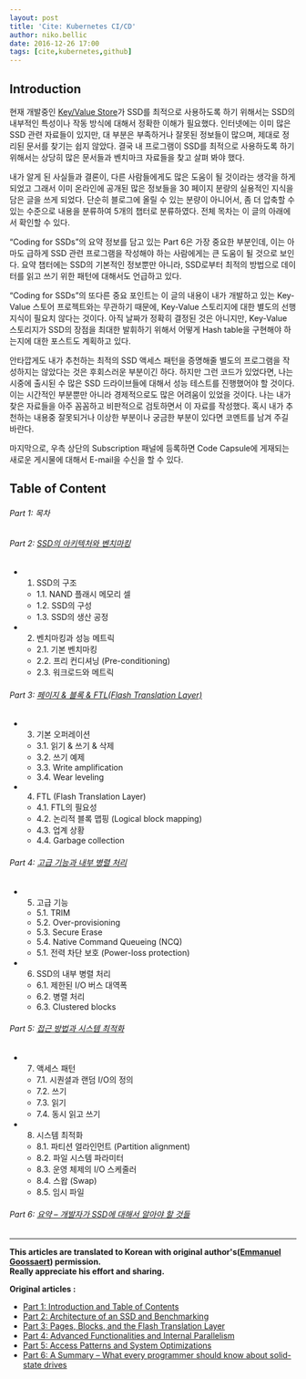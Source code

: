 ```yaml
---
layout: post
title: 'Cite: Kubernetes CI/CD'
author: niko.bellic
date: 2016-12-26 17:00
tags: [cite,kubernetes,github]
---
```


## Introduction

현재 개발중인 [Key/Value Store](http://codecapsule.com/2012/11/07/ikvs-implementing-a-key-value-store-table-of-contents/)가
SSD를 최적으로 사용하도록 하기 위해서는 SSD의 내부적인 특성이나 작동 방식에 대해서 정확한 이해가 필요했다.
인터넷에는 이미 많은 SSD 관련 자료들이 있지만, 대 부분은 부족하거나 잘못된 정보들이 많으며, 제대로 정리된 문서를 찾기는 쉽지 않았다.
결국 내 프로그램이 SSD를 최적으로 사용하도록 하기 위해서는 상당히 많은 문서들과 벤치마크 자료들을 찾고 살펴 봐야 했다.

내가 알게 된 사실들과 결론이, 다른 사람들에게도 많은 도움이 될 것이라는 생각을 하게 되었고 그래서 이미 온라인에 공개된 많은 정보들을 30 페이지 분량의 실용적인 지식을 담은 글을 쓰게 되었다.
단순히 블로그에 올릴 수 있는 분량이 아니어서, 좀 더 압축할 수 있는 수준으로 내용을 분류하여 5개의 챕터로 분류하였다.
전체 목차는 이 글의 아래에서 확인할 수 있다.

“Coding for SSDs”의 요약 정보를 담고 있는 Part 6은 가장 중요한 부분인데,
이는 아마도 급하게 SSD 관련 프로그램을 작성해야 하는 사람에게는 큰 도움이 될 것으로 보인다.
요약 챕터에는 SSD의 기본적인 정보뿐만 아니라, SSD로부터 최적의 방법으로 데이터를 읽고 쓰기 위한 패턴에 대해서도 언급하고 있다.

“Coding for SSDs”의 또다른 중요 포인트는 이 글의 내용이 내가 개발하고 있는 Key-Value 스토어 프로젝트와는 무관하기 때문에,
Key-Value 스토리지에 대한 별도의 선행 지식이 필요치 않다는 것이다.
아직 날짜가 정확히 결정된 것은 아니지만,
Key-Value 스토리지가 SSD의 장점을 최대한 발휘하기 위해서 어떻게 Hash table을 구현해야 하는지에 대한 포스트도 계획하고 있다.

안타깝게도 내가 추천하는 최적의 SSD 액세스 패턴을 증명해줄 별도의 프로그램을 작성하지는 않았다는 것은 후회스러운 부분이긴 하다.
하지만 그런 코드가 있었다면, 나는 시중에 출시된 수 많은 SSD 드라이브들에 대해서 성능 테스트를 진행했어야 할 것이다.
이는 시간적인 부분뿐만 아니라 경제적으로도 많은 어려움이 있었을 것이다. 나는 내가 찾은 자료들을 아주 꼼꼼하고 비판적으로 검토하면서 이 자료를 작성했다. 혹시 내가 추천하는 내용중 잘못되거나 이상한 부분이나 궁금한 부분이 있다면 코멘트를 남겨 주길 바란다.

마지막으로, 우측 상단의 Subscription 패널에 등록하면 Code Capsule에 게재되는 새로운 게시물에 대해서 E-mail을 수신을 할 수 있다.


## Table of Content

###### Part 1: 목차

###### Part 2: [SSD의 아키텍처와 벤치마킹](/2016/07/14/coding-for-ssd-part-2/)

* 1. SSD의 구조
    * 1.1. NAND 플래시 메모리 셀
    * 1.2. SSD의 구성
    * 1.3. SSD의 생산 공정
* 2. 벤치마킹과 성능 메트릭
    * 2.1. 기본 벤치마킹
    * 2.2. 프리 컨디셔닝 (Pre-conditioning)
    * 2.3. 워크로드와 메트릭

###### Part 3: [페이지 & 블록 & FTL(Flash Translation Layer)](/2016/07/15/coding-for-ssd-part-3/)

* 3. 기본 오퍼레이션
    * 3.1. 읽기 & 쓰기 & 삭제
    * 3.2. 쓰기 예제
    * 3.3. Write amplification
    * 3.4. Wear leveling
* 4. FTL (Flash Translation Layer)
    * 4.1. FTL의 필요성
    * 4.2. 논리적 블록 맵핑 (Logical block mapping)
    * 4.3. 업계 상황
    * 4.4. Garbage collection

###### Part 4: [고급 기능과 내부 병렬 처리](/2016/07/16/coding-for-ssd-part-4/)

* 5. 고급 기능
    * 5.1. TRIM
    * 5.2. Over-provisioning
    * 5.3. Secure Erase
    * 5.4. Native Command Queueing (NCQ)
    * 5.1. 전력 차단 보호 (Power-loss protection)
* 6. SSD의 내부 병렬 처리
    * 6.1. 제한된 I/O 버스 대역폭
    * 6.2. 병렬 처리
    * 6.3. Clustered blocks

###### Part 5: [접근 방법과 시스템 최적화](/2016/07/17/coding-for-ssd-part-5/)

* 7. 액세스 패턴
    * 7.1. 시퀀셜과 랜덤 I/O의 정의
    * 7.2. 쓰기
    * 7.3. 읽기
    * 7.4. 동시 읽고 쓰기
* 8. 시스템 최적화
    * 8.1. 파티션 얼라인먼트 (Partition alignment)
    * 8.2. 파일 시스템 파라미터
    * 8.3. 운영 체제의 I/O 스케줄러
    * 8.4. 스왑 (Swap)
    * 8.5. 임시 파일

###### Part 6: [요약 – 개발자가 SSD에 대해서 알아야 할 것들](/2016/07/18/coding-for-ssd-part-6/)


---

**This articles are translated to Korean with original author's([Emmanuel Goossaert](http://www.goossaert.com/)) permission.  
    Really appreciate his effort and sharing.**

**Original articles :**

* [Part 1: Introduction and Table of Contents](http://codecapsule.com/2014/02/12/coding-for-ssds-part-1-introduction-and-table-of-contents/)
* [Part 2: Architecture of an SSD and Benchmarking](http://codecapsule.com/2014/02/12/coding-for-ssds-part-2-architecture-of-an-ssd-and-benchmarking/)
* [Part 3: Pages, Blocks, and the Flash Translation Layer](http://codecapsule.com/2014/02/12/coding-for-ssds-part-3-pages-blocks-and-the-flash-translation-layer/)
* [Part 4: Advanced Functionalities and Internal Parallelism](http://codecapsule.com/2014/02/12/coding-for-ssds-part-4-advanced-functionalities-and-internal-parallelism/)
* [Part 5: Access Patterns and System Optimizations](http://codecapsule.com/2014/02/12/coding-for-ssds-part-5-access-patterns-and-system-optimizations/)
* [Part 6: A Summary – What every programmer should know about solid-state drives](http://codecapsule.com/2014/02/12/coding-for-ssds-part-6-a-summary-what-every-programmer-should-know-about-solid-state-drives/)
